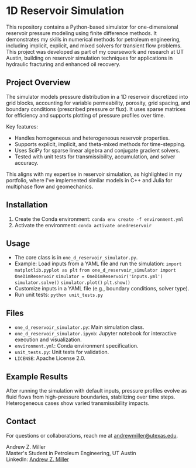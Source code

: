 # 1D Reservoir Simulation

This repository contains a Python-based simulator for one-dimensional reservoir pressure modeling using finite difference methods. It demonstrates my skills in numerical methods for petroleum engineering, including implicit, explicit, and mixed solvers for transient flow problems. This project was developed as part of my coursework and research at UT Austin, building on reservoir simulation techniques for applications in hydraulic fracturing and enhanced oil recovery.

## Project Overview
The simulator models pressure distribution in a 1D reservoir discretized into grid blocks, accounting for variable permeability, porosity, grid spacing, and boundary conditions (prescribed pressure or flux). It uses sparse matrices for efficiency and supports plotting of pressure profiles over time.

Key features:
- Handles homogeneous and heterogeneous reservoir properties.
- Supports explicit, implicit, and theta-mixed methods for time-stepping.
- Uses SciPy for sparse linear algebra and conjugate gradient solvers.
- Tested with unit tests for transmissibility, accumulation, and solver accuracy.

This aligns with my expertise in reservoir simulation, as highlighted in my portfolio, where I've implemented similar models in C++ and Julia for multiphase flow and geomechanics.

## Installation
1. Create the Conda environment: `conda env create -f environment.yml`
2. Activate the environment: `conda activate onedreservoir`

## Usage
- The core class is in `one_d_reservoir_simulator.py`.
- Example: Load inputs from a YAML file and run the simulation:
  `import matplotlib.pyplot as plt`
  `from one_d_reservoir_simulator import OneDimReservoir`
  `simulator = OneDimReservoir('inputs.yml')`
  `simulator.solve()`
  `simulator.plot()`
  `plt.show()`
- Customize inputs in a YAML file (e.g., boundary conditions, solver type).
- Run unit tests: `python unit_tests.py`

## Files
- `one_d_reservoir_simulator.py`: Main simulation class.
- `one_d_reservoir_simulator.ipynb`: Jupyter notebook for interactive execution and visualization.
- `environment.yml`: Conda environment specification.
- `unit_tests.py`: Unit tests for validation.
- `LICENSE`: Apache License 2.0.

## Example Results
After running the simulation with default inputs, pressure profiles evolve as fluid flows from high-pressure boundaries, stabilizing over time steps. Heterogeneous cases show varied transmissibility impacts.

## Contact
For questions or collaborations, reach me at andrewmiller@utexas.edu.

Andrew Z. Miller  
Master's Student in Petroleum Engineering, UT Austin  
LinkedIn: [Andrew Z. Miller](https://www.linkedin.com/in/andrew-z-miller)
